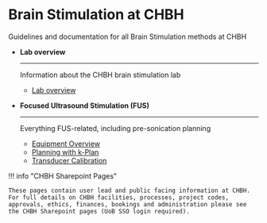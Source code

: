 # Brain Stimulation at CHBH

Guidelines and documentation for all Brain Stimulation methods at CHBH

<div class="grid cards" markdown>

- **Lab overview**

    ---

    Information about the CHBH brain stimulation lab

    - [Lab overview](tms.md)

- **Focused Ultrasound Stimulation (FUS)**

    ---

    Everything FUS-related, including pre-sonication planning

    - [Equipment Overview](FUS/equip.md)
    - [Planning with k-Plan](FUS/kplan.md)
    - [Transducer Calibration](FUS/calib.md)

</div>

!!! info "CHBH Sharepoint Pages"

    These pages contain user lead and public facing information at CHBH. For full details on CHBH facilities, processes, project codes, approvals, ethics, finances, bookings and administration please see the CHBH Sharepoint pages (UoB SSO login required).
